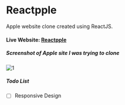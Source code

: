# Reactpple

Apple website clone created using ReactJS.

#### Live Website: [Reactpple](https://reactpple.netlify.com/)

##### Screenshot of Apple site I was trying to clone

![1](https://i.imgur.com/AQMbl2L.png)

##### Todo List

- [ ] Responsive Design
